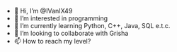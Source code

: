 - 👋 Hi, I’m @IVanIX49
- 👀 I’m interested in programming
- 🌱 I’m currently learning Python, C++, Java, SQL e.t.c.
- 💞️ I’m looking to collaborate with Grisha
- 📫 How to reach my level?

<!---
IVanIX49/IVanIX49 is a ✨ special ✨ repository because its `README.md` (this file) appears on your GitHub profile.
You can click the Preview link to take a look at your changes.
--->
